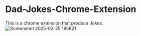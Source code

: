 # Dad-Jokes-Chrome-Extension
This is a chrome extension that produce Jokes. 
![Screenshot 2025-02-25 195821](https://github.com/user-attachments/assets/84b94b55-6366-4c35-a512-512ff3183c44)

